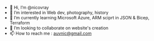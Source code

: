 - 👋 Hi, I’m @nicovray
- 👀 I’m interested in Web dev, photography, history
- 🌱 I’m currently learning Microsoft Azure, ARM sciprt in JSON & Bicep, Terraform
- 💞️ I’m looking to collaborate on website's creation
- 📫 How to reach me : auvnic@gmail.com

<!---
nicovray/nicovray is a ✨ special ✨ repository because its `README.md` (this file) appears on your GitHub profile.
You can click the Preview link to take a look at your changes.
--->
